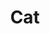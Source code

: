 ---
title: Cat
layout: img
image_path: /img/photo/2019-04-04-cat.jpg
thumb_path: /img/photo/2019-04-04-cat_tn.jpg
---
